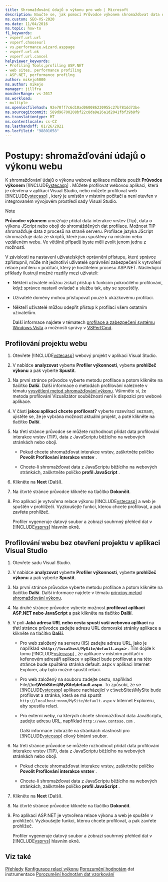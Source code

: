```yaml
---
title: Shromažďování údajů o výkonu pro web | Microsoft
description: Naučte se, jak pomocí Průvodce výkonem shromažďovat data o výkonu pro webovou aplikaci v ASP.NET. Aplikace běží na vašem místním počítači a je možné ji otevřít v aplikaci Visual Studio.
ms.custom: SEO-VS-2020
ms.date: 11/04/2016
ms.topic: how-to
f1_keywords:
- vsperf.url.url
- vsperf.chooseurl
- vs.performance.wizard.asppage
- vsperf.url.ok
- vsperf.url.cancel
helpviewer_keywords:
- Profiling Tools,profiling ASP.NET
- web sites, performance profiling
- ASP.NET, performance profilng
author: mikejo5000
ms.author: mikejo
manager: jillfra
monikerRange: vs-2017
ms.workload:
- multiple
ms.openlocfilehash: 92e70ff7c6d10ad060086230955c27b781dd73be
ms.sourcegitcommit: 589d96700208bf22c8da9e26a1d2041fbf39b8f9
ms.translationtype: MT
ms.contentlocale: cs-CZ
ms.lasthandoff: 01/26/2021
ms.locfileid: "98801058"
---
```

# <a name="how-to-collect-performance-data-for-a-web-site"></a>Postupy: shromažďování údajů o výkonu webu

K shromažďování údajů o výkonu webové aplikace můžete použít **Průvodce výkonem** [!INCLUDE[vstecasp](../code-quality/includes/vstecasp_md.md)] . Můžete profilovat webovou aplikaci, která je otevřena v aplikaci Visual Studio, nebo můžete profilovat web [!INCLUDE[vstecasp](../code-quality/includes/vstecasp_md.md)] , který je umístěn v místním počítači a není otevřen v integrovaném vývojovém prostředí sady Visual Studio.

> [!NOTE]
> **Průvodce výkonem** umožňuje přidat data interakce vrstev (Tip), data o výkonu JScript nebo obojí do shromážděných dat profilace. Možnost TIP shromažďuje data z procesů na straně serveru. Profilace jazyka JScript shromažďuje data ze skriptů, které jsou spuštěny na místním nebo vzdáleném webu. Ve většině případů byste měli zvolit jenom jednu z možností.

 V závislosti na nastavení uživatelských oprávnění přístupu, které správce zpřístupnil, může mít jednotliví uživatelé oprávnění zabezpečení k vytvoření relace profileru v počítači, který je hostitelem procesu ASP.NET. Následující příklady ilustrují možné rozdíly mezi uživateli:

- Někteří uživatelé můžou získat přístup k funkcím pokročilého profilování, když správce nastavil ovladač a službu tak, aby se spouštěly.

- Uživatelé domény mohou přistupovat pouze k ukázkovému profilaci.

- Někteří uživatelé můžou odepřít přístup k profilaci všem ostatním uživatelům.

  Další informace najdete v tématech [profilace a zabezpečení systému Windows Vista](../profiling/profiling-and-windows-vista-security.md) a možnosti správy v [VSPerfCmd](../profiling/vsperfcmd.md).

## <a name="to-profile-a-web-site-project"></a>Profilování projektu webu

1. Otevřete [!INCLUDE[vstecasp](../code-quality/includes/vstecasp_md.md)] webový projekt v aplikaci Visual Studio.

2. V nabídce **analyzovat** vyberte **Profiler výkonnosti**, vyberte **prohlížeč výkonu** a pak vyberte **Spustit**.

3. Na první stránce průvodce vyberte metodu profilace a potom klikněte na tlačítko **Další**. Další informace o metodách profilování naleznete v tématu [vysvětlení metod shromažďování výkonu](../profiling/understanding-performance-collection-methods.md). Všimněte si, že metoda profilování Vizualizátor souběžnosti není k dispozici pro webové aplikace.

4. V části **jakou aplikaci chcete profilovat?** vyberte rozevírací seznam, ujistěte se, že je vybrána možnost aktuální projekt, a poté klikněte na tlačítko **Další**.

5. Na třetí stránce průvodce se můžete rozhodnout přidat data profilování interakce vrstev (TIP), data z JavaScriptu běžícího na webových stránkách nebo obojí.

    - Pokud chcete shromažďovat interakce vrstev, zaškrtněte políčko **Povolit Profilování interakce vrstev** .

    - Chcete-li shromažďovat data z JavaScriptu běžícího na webových stránkách, zaškrtněte políčko **profil JavaScript** .

6. Klikněte na **Next** (Další).

7. Na čtvrté stránce průvodce klikněte na tlačítko **Dokončit**.

8. Pro aplikaci je vytvořena relace výkonu [!INCLUDE[vstecasp](../code-quality/includes/vstecasp_md.md)] a web je spuštěn v prohlížeči. Vyzkoušejte funkci, kterou chcete profilovat, a pak zavřete prohlížeč.

     Profiler vygeneruje datový soubor a zobrazí souhrnný přehled dat v [!INCLUDE[vsprvs](../code-quality/includes/vsprvs_md.md)] hlavním okně.

## <a name="to-profile-a-web-site-without-opening-a-project-in-visual-studio"></a>Profilování webu bez otevření projektu v aplikaci Visual Studio

1. Otevřete sadu Visual Studio.

2. V nabídce **analyzovat** vyberte **Profiler výkonnosti**, vyberte **prohlížeč výkonu** a pak vyberte **Spustit**.

3. Na první stránce průvodce vyberte metodu profilace a potom klikněte na tlačítko **Další**. Další informace najdete v tématu [principy metod shromažďování výkonu](../profiling/understanding-performance-collection-methods.md).

4. Na druhé stránce průvodce vyberte možnost **profilovat aplikaci ASP.NET nebo JavaScript** a pak klikněte na tlačítko **Další**.

5. V poli **Jaká adresa URL nebo cesta spustí vaši webovou aplikaci** na třetí stránce průvodce zadejte adresu URL domovské stránky aplikace a klikněte na tlačítko **Další**.

   - Pro web založený na serveru (IIS) zadejte adresu URL, jako je například **<`http://localhost/MySite/default.aspx`>** . Tím dojde k tomu [!INCLUDE[vstecasp](../code-quality/includes/vstecasp_md.md)] , že aplikace v místním počítači v kořenovém adresáři aplikace v aplikaci bude profilovat a na této stránce bude spuštěna stránka default. aspx v aplikaci Internet Explorer, aby bylo možné spustit relaci.

   - Pro web založený na souboru zadejte cestu, například File///**c:\WebSites\MySite\default.aspx**. To způsobí, že se [!INCLUDE[vstecasp](../code-quality/includes/vstecasp_md.md)] aplikace nacházející v c:\webSites\MySite bude profilovat a stránka, která se má spustit `http://localhost:nnnn/MySite/default.aspx` v Internet Exploreru, aby spustila relaci.

   - Pro externí weby, na kterých chcete shromažďovat data JavaScriptu, zadejte adresu URL, například `http://www.contoso.com` .

     Další informace zobrazíte na stránkách vlastností pro [!INCLUDE[vstecasp](../code-quality/includes/vstecasp_md.md)] cílový binární soubor.

6. Na třetí stránce průvodce se můžete rozhodnout přidat data profilování interakce vrstev (TIP), data z JavaScriptu běžícího na webových stránkách nebo obojí.

    - Pokud chcete shromažďovat interakce vrstev, zaškrtněte políčko **Povolit Profilování interakce vrstev** .

    - Chcete-li shromažďovat data z JavaScriptu běžícího na webových stránkách, zaškrtněte políčko **profil JavaScript** .

7. Klikněte na **Next** (Další).

8. Na čtvrté stránce průvodce klikněte na tlačítko **Dokončit**.

9. Pro aplikaci ASP.NET je vytvořena relace výkonu a web je spuštěn v prohlížeči. Vyzkoušejte funkci, kterou chcete profilovat, a pak zavřete prohlížeč.

     Profiler vygeneruje datový soubor a zobrazí souhrnný přehled dat v [!INCLUDE[vsprvs](../code-quality/includes/vsprvs_md.md)] hlavním okně.

## <a name="see-also"></a>Viz také

[Přehledy](../profiling/overviews-performance-tools.md) 
 [Konfigurace relací výkonu](../profiling/configuring-performance-sessions.md) 
 [Porozumění hodnotám](../profiling/understanding-instrumentation-data-values.md) 
 dat instrumentace [Porozumění hodnotám dat vzorkování](../profiling/understanding-sampling-data-values.md)
